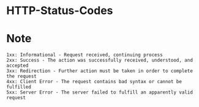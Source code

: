 # HTTP-Status-Codes

# Note

    1xx: Informational - Request received, continuing process
    2xx: Success - The action was successfully received, understood, and accepted
    3xx: Redirection - Further action must be taken in order to complete the request
    4xx: Client Error - The request contains bad syntax or cannot be fulfilled
    5xx: Server Error - The server failed to fulfill an apparently valid request
        


